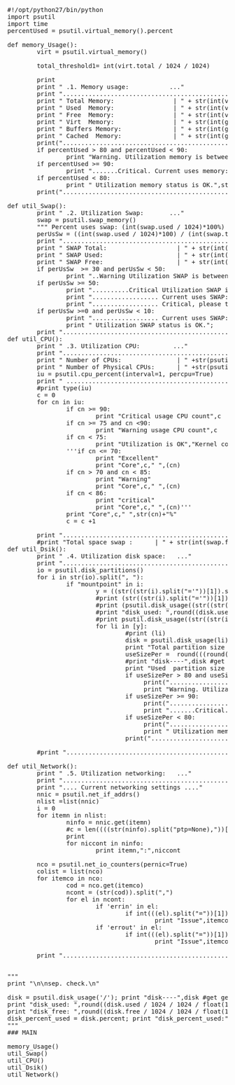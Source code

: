 <pre>
#!/opt/python27/bin/python
import psutil
import time
percentUsed = psutil.virtual_memory().percent

def memory_Usage():
        virt = psutil.virtual_memory()

        total_threshold1= int(virt.total / 1024 / 1024)

        print
        print " .1. Memory usage:           ..."
        print "................................................................"
        print " Total Memory:                | " + str(int(virt.total / 1024 / 1024)) + " M"
        print " Used  Memory:                | " + str(int(virt.used / 1024 / 1024)) + " M" +" "+ " Percent value "  +str(percentUsed) + "%"
        print " Free  Memory:                | " + str(int(virt.free / 1024 / 1024)) + " M"
        print " Virt  Memory:                | " + str(int(getattr(virt, 'shared', 0) / 1024)) + " K"
        print " Buffers Memory:              | " + str(int(getattr(virt, 'buffers', 0) / 1024)) + " K"
        print " Cached  Memory:              | " + str(int(getattr(virt, 'cached', 0) / 1024)) + " K"
        print("................................................................")
        if percentUsed > 80 and percentUsed < 90:
                print "Warning. Utilization memory is between 80% and 90% Current value is "+ str(percentUsed) + "%"
        if percentUsed >= 90:
                print ".......Critical. Current uses memory: " +str(percentUsed)+"%"+ "............\n";
        if percentUsed < 80:
                print " Utilization memory status is OK.",str(percentUsed)+"%"
        print("................................................................\n\n")

def util_Swap():
        print " .2. Utilization Swap:       ..."
        swap = psutil.swap_memory()
        """ Percent uses swap: (int(swap.used / 1024)*100%) / (int(swap.total / 1024) """
        perUsSw = ((int(swap.used / 1024)*100) / (int(swap.total / 1024)));
        print "................................................................"
        print " SWAP Total:                   | " + str(int(swap.total / 1024 / 1024)) + " M"
        print " SWAP Used:                    | " + str(int(swap.used / 1024 /1024)) + " M" + "    Percent value " + str(perUsSw) + "%"
        print " SWAP Free:                    | " + str(int(swap.free / 1024)) + " K"
        if perUsSw  >= 30 and perUsSw < 50:
                print "..Warning Utilization SWAP is between 10% and 50% Current value is "+ str(perUsSw) + ".."
        if perUsSw >= 50:
                print "..........Critical Utilization SWAP is more then 50%.........."
                print ".................. Current uses SWAP: " +str(perUsSw)+"%"+ ".....................\n\n"
                print ".................. Critical, please take care. .................";
        if perUsSw >=0 and perUsSw < 10:
                print ".................. Current uses SWAP: " +str(perUsSw)+"%"+ "..................."
                print " Utilization SWAP status is OK.";
        print "................................................................\n\n"
def util_CPU():
        print " .3. Utilization CPU:         ..."
        print "................................................................"
        print " Number of CPUs:               | " +str(psutil.cpu_count())
        print " Number of Physical CPUs:      | " +str(psutil.cpu_count(logical=False))
        iu = psutil.cpu_percent(interval=1, percpu=True)
        print " ..............................................................."
        #print type(iu)
        c = 0
        for cn in iu:
                if cn >= 90:
                        print "Critical usage CPU count",c
                if cn >= 75 and cn <90:
                        print "Warning usage CPU count",c
                if cn < 75:
                        print "Utilization is OK","Kernel count :",c
                '''if cn <= 70:
                        print "Excellent"
                        print "Core",c," ",(cn)
                if cn > 70 and cn < 85:
                        print "Warning"
                        print "Core",c," ",(cn)
                if cn < 86:
                        print "critical"
                        print "Core",c," ",(cn)'''
                print "Core",c," ",str(cn)+"%"
                c = c +1

        print "................................................................\n\n"
        #print "Total space swap :      | " + str(int(swap.free / 1024))
def util_Dsik():
        print " .4. Utilization disk space:   ..."
        print "................................................................"
        io = psutil.disk_partitions()
        for i in str(io).split(", "):
                if "mountpoint" in i:
                        y = ((str((str(i).split("='"))[1]).split("'"))[0]); #print y
                        #print (str((str(i).split("='"))[1]).split("'"))[0]
                        #print (psutil.disk_usage((str((str(i).split("='"))[1]).split("'"))[0]))
                        #print "disk_used: ",round((disk.used / 1024 / 1024 / float(1024)),2) # get info about used space od disk
                        #print psutil.disk_usage((str((str(i).split("='"))[1]).split("'"))[0])
                        for li in [y]:
                                #print (li)
                                disk = psutil.disk_usage(li);
                                print "Total partition size (GB):  "+li+"     | ",round((disk.total / 1024 / 1024 / float(1024)),2),"GB"
                                useSizePer =  round(((round((disk.used / 1024 / 1024 / float(1024)),2))*100 / round((disk.total / 1024 / 1024 / float(1024)),2)),2)
                                #print "disk----",disk #get general info, out type is class
                                print "Used  partition size (GB):  "+li+"     | ",round((disk.used / 1024 / 1024 / float(1024)),2),"GB" # get info about used space od disk
                                if useSizePer > 80 and useSizePer < 90:
                                     print("................................................................")
                                     print "Warning. Utilization memory is between 80% and 90% Current value is "+ str(useSizePer) + "%"
                                if useSizePer >= 90:
                                     print("................................................................")
                                     print ".......Critical. Current uses memory: " +str(useSizePer)+"%"+ "............\n";
                                if useSizePer < 80:
                                     print("................................................................")
                                     print " Utilization memory status is OK.",str(useSizePer)+"%"
                                print("................................................................\n\n")

        #print "................................................................\n\n"

def util_Network():
        print " .5. Utilization networking:   ..."
        print "................................................................"
        print ".... Current networking settings ...."
        nnic = psutil.net_if_addrs()
        nlist =list(nnic)
        i = 0
        for itemn in nlist:
                ninfo = nnic.get(itemn)
                #c = len((((str(ninfo).split("ptp=None),"))[0]).split(",")))
                print
                for niccont in ninfo:
                        print itemn,":",niccont

        nco = psutil.net_io_counters(pernic=True)
        colist = list(nco)
        for itemco in nco:
                cod = nco.get(itemco)
                ncont = (str(cod)).split(",")
                for el in ncont:
                        if 'errin' in el:
                                if int(((el).split("="))[1]) > 0:
                                        print "Issue",itemco, el
                        if 'errout' in el:
                                if int(((el).split("="))[1]) > 0:
                                        print "Issue",itemco, el

        print "................................................................"


"""
print "\n\nsep. check.\n"

disk = psutil.disk_usage('/'); print "disk----",disk #get general info, out type is class
print "disk_used: ",round((disk.used / 1024 / 1024 / float(1024)),2) # get info about used space od disk
print "disk_free: ",round((disk.free / 1024 / 1024 / float(1024)),2) # get info about free space of disk
disk_percent_used = disk.percent; print "disk_percent_used:",str(disk_percent_used)+"%" # get info % free sace of disk
"""
### MAIN

memory_Usage()
util_Swap()
util_CPU()
util_Dsik()
util_Network()
</pre>
